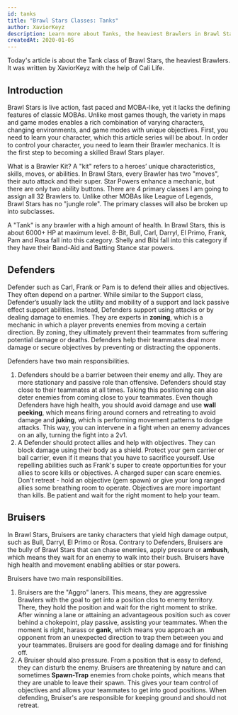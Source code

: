 ```yaml
---
id: tanks
title: "Brawl Stars Classes: Tanks"
author: XaviorKeyz
description: Learn more about Tanks, the heaviest Brawlers in Brawl Stars.
createdAt: 2020-01-05
---
```


Today's article is about the Tank class of Brawl Stars, the heaviest Brawlers. It was written by XaviorKeyz with the help of Cali Life.

Introduction
---

Brawl Stars is live action, fast paced and MOBA-like, yet it lacks the defining features of classic MOBAs. Unlike most games though, the variety in maps and game modes enables a rich combination of varying characters, changing environments, and game modes with unique objectives.
First, you need to learn your character, which this article series will be about. In order to control your character, you need to learn their Brawler mechanics. It is the first step to becoming a skilled Brawl Stars player.

What is a Brawler Kit? A "kit" refers to a heroes’ unique characteristics, skills, moves, or abilities. In Brawl Stars, every Brawler has two "moves", their auto attack and their super. Star Powers enhance a mechanic, but there are only two ability buttons.
There are 4 primary classes I am going to assign all 32 Brawlers to. Unlike other MOBAs like League of Legends, Brawl Stars has no "jungle role".
The primary classes will also be broken up into subclasses.

A "Tank" is any brawler with a high amount of health. In Brawl Stars, this is about 6000+ HP at maximum level. 8-Bit, Bull, Carl, Darryl, El Primo, Frank, Pam and Rosa fall into this category. Shelly and Bibi fall into this category if they have their Band-Aid and Batting Stance star powers.

Defenders
---

Defender such as Carl, Frank or Pam is to defend their allies and objectives. They often depend on a partner. While similar to the Support class, Defender’s usually lack the utility and mobility of a support and lack passive effect support abilities. Instead, Defenders support using attacks or by dealing damage to enemies. They are experts in **zoning**, which is a mechanic in which a player prevents enemies from moving a certain direction. By zoning, they ultimately prevent their teammates from suffering potential damage or deaths. Defenders help their teammates deal more damage or secure objectives by preventing or distracting the opponents.

Defenders have two main responsibilities.

1. Defenders should be a barrier between their enemy and ally. They are more stationary and passive role than offensive. Defenders should stay close to their teammates at all times. Taking this positioning can also deter enemies from coming close to your teammates. Even though Defenders have high health, you should avoid damage and use **wall peeking**, which means firing around corners and retreating to avoid damage and **juking**, which is performing movement patterns to dodge attacks. This way, you can intervene in a fight when an enemy advances on an ally, turning the fight into a 2v1.
2. A Defender should protect allies and help with objectives. They can block damage using their body as a shield. Protect your gem carrier or ball carrier, even if it means that you have to sacrifice yourself. Use repelling abilities such as Frank's super to create opportunities for your allies to score kills or objectives. A charged super can scare enemies. Don't retreat - hold an objective (gem spawn) or give your long ranged allies some breathing room to operate. Objectives are more important than kills. Be patient and wait for the right moment to help your team.

Bruisers
---

In Brawl Stars, Bruisers are tanky characters that yield high damage output, such as Bull, Darryl, El Primo or Rosa. Contrary to Defenders, Bruisers are the bully of Brawl Stars that can chase enemies, apply pressure or **ambush**, which means they wait for an enemy to walk into their bush. Bruisers have high health and movement enabling abilties or star powers.

Bruisers have two main responsibilities.

1. Bruisers are the "Aggro" laners. This means, they are aggressive Brawlers with the goal to get into a position clos to enemy territory. There, they hold the position and wait for the right moment to strike. After winning a lane or attaining an advantageous position such as cover behind a chokepoint, play passive, assisting your teammates. When the moment is right, harass or **gank**, which means you approach an opponent from an unexpected direction to trap them between you and your teammates. Bruisers are good for dealing damage and for finishing off.
2. A Bruiser should also pressure. From a position that is easy to defend, they can disturb the enemy. Bruisers are threatening by nature and can sometimes **Spawn-Trap** enemies from choke points, which means that they are unable to leave their spawn. This gives your team control of objectives and allows your teammates to get into good positions. When defending, Bruiser's are responsible for keeping ground and should not retreat.
